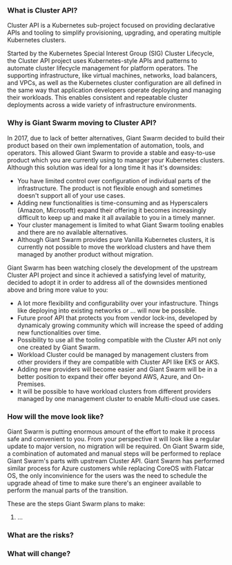 ### What is Cluster API?

Cluster API is a Kubernetes sub-project focused on providing declarative APIs and tooling to simplify provisioning, upgrading, and operating multiple Kubernetes clusters.

Started by the Kubernetes Special Interest Group (SIG) Cluster Lifecycle, the Cluster API project uses Kubernetes-style APIs and patterns to automate cluster lifecycle management for platform operators. The supporting infrastructure, like virtual machines, networks, load balancers, and VPCs, as well as the Kubernetes cluster configuration are all defined in the same way that application developers operate deploying and managing their workloads. This enables consistent and repeatable cluster deployments across a wide variety of infrastructure environments.

### Why is Giant Swarm moving to Cluster API?

In 2017, due to lack of better alternatives, Giant Swarm decided to build their product based on their own implementation of automation, tools, and operators. This allowed Giant Swarm to provide a stable and easy-to-use product which you are currently using to manager your Kubernetes clusters. Although this solution was ideal for a long time it has it's downsides:
- You have limited control over configuration of individual parts of the infrastructure. The product is not flexible enough and sometimes doesn't support all of your use cases.
- Adding new functionalities is time-consuming and as Hyperscalers (Amazon, Microsoft) expand their offering it becomes increasingly difficult to keep up and make it all available to you in a timely manner.
- Your cluster management is limited to what Giant Swarm tooling enables and there are no available alternatives.
- Although Giant Swarm provides pure Vanilla Kubernetes clusters, it is currently not possible to move the workload clusters and have them managed by another product without migration. 

Giant Swarm has been watching closely the development of the upstream Cluster API project and since it achieved a satisfying level of maturity, decided to adopt it in order to address all of the downsides mentioned above and bring more value to you:
- A lot more flexibility and configurability over your infastructure. Things like deploying into existing networks or ... will now be possible.
- Future proof API that protects you from vendor lock-ins, developed by dynamicaly growing community which will increase the speed of adding new functionalities over time.
- Possibility to use all the tooling compatible with the Cluster API not only one created by Giant Swarm.
- Workload Cluster could be managed by management clusters from other providers if they are compatible with Cluster API like EKS or AKS.
- Adding new providers will become easier and Giant Swarm will be in a better position to expand their offer beyond AWS, Azure, and On-Premises.
- It will be possible to have workload clusters from different providers managed by one management cluster to enable Multi-cloud use cases.

### How will the move look like?

Giant Swarm is putting enormous amount of the effort to make it process safe and convenient to you. From your perspective it will look like a regular update to major version, no migration will be required. On Giant Swarm side, a combination of automated and manual steps will be performed to replace Giant Swarm's parts with upstream Cluster API. Giant Swarm has performed similar process for Azure customers while replacing CoreOS with Flatcar OS, the only inconvinience for the users was the need to schedule the upgrade ahead of time to make sure there's an engineer available to perform the manual parts of the transition.

These are the steps Giant Swarm plans to make:
1. ...


### What are the risks?

### What will change?
